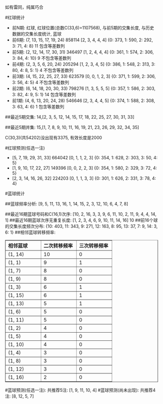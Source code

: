 <!-- 
.. title: 双色球2012055期(2012-05-13)数据分析报告
.. slug: slott-2012055-2012-05-13-report
.. date: 2012-05-14 08:00:00 UTC+08:00
.. tags: Lottery
.. link: 
.. description: 
.. type: text
-->

如有雷同，纯属巧合

<!-- TEASER_END-->

#红球统计

- 前N期: 红球, 红球位置(总数C(33,6)=1107568), 与前5期的交集长度, 与历史数据的交集长度统计, 蓝球
- 前6期: (7, 13, 15, 17, 19, 24) 858114 [2, 3, 4, 4, 4] {0: 373, 1: 590, 2: 292, 3: 71, 4: 8} 11 包含等差数列
- 前5期: (2, 12, 14, 17, 30, 31) 346497 [1, 2, 4, 4, 4] {0: 361, 1: 574, 2: 306, 3: 84, 4: 10} 9 不包含等差数列
- 前4期: (2, 3, 5, 6, 20, 24) 205294 [1, 2, 3, 4, 5] {0: 386, 1: 548, 2: 313, 3: 80, 4: 8, 5: 1} 4 不包含等差数列
- 前3期: (4, 15, 22, 25, 27, 33) 623579 [0, 0, 1, 2, 3] {0: 371, 1: 599, 2: 306, 3: 56, 4: 5} 4 不包含等差数列
- 前2期: (6, 14, 18, 20, 30, 33) 798276 [1, 3, 5, 5, 5] {0: 357, 1: 586, 2: 303, 3: 82, 4: 9, 5: 1} 14 包含等差数列
- 前1期: (4, 6, 13, 20, 24, 28) 546646 [2, 3, 4, 4, 5] {0: 374, 1: 588, 2: 308, 3: 63, 4: 6} 1 包含等差数列

##最近5期交集:
14,[2, 3, 5, 12, 14, 15, 17, 18, 22, 25, 27, 30, 31, 33]

##最近5期并集:
15,[1, 7, 8, 9, 10, 11, 16, 19, 21, 23, 26, 29, 32, 34, 35]

C(30,3)(共54202)没出现有3375, 
有效长度是2000

#红球预测(任选一注)

- [5, 7, 19, 29, 31, 33] 664042 [0, 1, 1, 2, 3] {0: 354, 1: 628, 2: 303, 3: 50, 4: 5}
- [1, 9, 10, 17, 22, 27] 149396 [0, 0, 2, 2, 3] {0: 354, 1: 580, 2: 329, 3: 72, 4: 5}
- [2, 3, 14, 16, 26, 32] 224203 [0, 1, 1, 3, 3] {0: 301, 1: 626, 2: 331, 3: 78, 4: 4}

#蓝球统计

##蓝球频率分析:
[9, 5, 11, 13, 16, 1, 14, 15, 2, 3, 12, 10, 6, 4, 7, 8]

##最近16期蓝球号码和C(16,1)次序:
[10, 2, 16, 3, 3, 9, 6, 11, 10, 2, 11, 9, 4, 4, 14, 1]
##最近16期蓝球次序无重复长度:
[1, 2, 3, 4, 6, 9, 10, 11, 14, 16] 10
##前16个球的交集长度频次分布:
{10: 403, 11: 343, 9: 271, 12: 163, 8: 95, 13: 37, 7: 9, 14: 3, 6: 1}
##相邻蓝球转移频率:
<table border="1" class="table table-striped dataframe">
  <thead>
    <tr style="text-align: left;">
      <th style="min-width: 100px;">相邻蓝球</th>
      <th style="min-width: 100px;">二次转移频率</th>
      <th style="min-width: 100px;">三次转移频率</th>
    </tr>
  </thead>
  <tbody>
    <tr>
      <td> (1, 14)</td>
      <td> 10</td>
      <td> 0</td>
    </tr>
    <tr>
      <td>  (1, 1)</td>
      <td>  9</td>
      <td> 1</td>
    </tr>
    <tr>
      <td>  (1, 7)</td>
      <td>  8</td>
      <td> 0</td>
    </tr>
    <tr>
      <td>  (1, 9)</td>
      <td>  8</td>
      <td> 0</td>
    </tr>
    <tr>
      <td>  (1, 3)</td>
      <td>  6</td>
      <td> 1</td>
    </tr>
    <tr>
      <td> (1, 15)</td>
      <td>  6</td>
      <td> 1</td>
    </tr>
    <tr>
      <td> (1, 13)</td>
      <td>  5</td>
      <td> 1</td>
    </tr>
    <tr>
      <td>  (1, 6)</td>
      <td>  5</td>
      <td> 0</td>
    </tr>
    <tr>
      <td> (1, 11)</td>
      <td>  5</td>
      <td> 0</td>
    </tr>
    <tr>
      <td>  (1, 2)</td>
      <td>  4</td>
      <td> 0</td>
    </tr>
    <tr>
      <td>  (1, 5)</td>
      <td>  4</td>
      <td> 0</td>
    </tr>
    <tr>
      <td> (1, 10)</td>
      <td>  4</td>
      <td> 0</td>
    </tr>
    <tr>
      <td>  (1, 4)</td>
      <td>  3</td>
      <td> 0</td>
    </tr>
    <tr>
      <td>  (1, 8)</td>
      <td>  3</td>
      <td> 0</td>
    </tr>
    <tr>
      <td> (1, 12)</td>
      <td>  3</td>
      <td> 0</td>
    </tr>
    <tr>
      <td> (1, 16)</td>
      <td>  2</td>
      <td> 0</td>
    </tr>
  </tbody>
</table>
#蓝球预测(任选一注):
共推荐5注: [1, 9, 11, 10, 4]
#蓝球预测(尚未出现):
共推荐4注: [8, 12, 5, 7]

